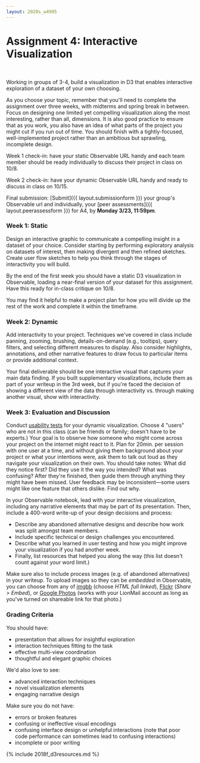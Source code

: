 ```yaml
---
layout: 2020s_w4995
---
```


# Assignment 4: Interactive Visualization
<br>

Working in groups of 3-4, build a visualization in D3 that enables interactive exploration of a dataset of your own choosing.

As you choose your topic, remember that you'll need to complete the assignment over three weeks, with midterms and spring break in between. Focus on designing one limited yet compelling visualization along the most interesting, rather than all, dimensions. It is also good practice to ensure that as you work, you also have an idea of what parts of the project you might cut if you run out of time. You should finish with a tightly-focused, well-implemented project rather than an ambitious but sprawling, incomplete design.

Week 1 check-in: have your static Observable URL handy and each team member should be ready individually to discuss their project in class on 10/8.

Week 2 check-in: have your dynamic Observable URL handy and ready to discuss in class on 10/15.

Final submission: [Submit]({{ layout.submissionform }}) your group's Observable url and individually, your [peer assessments]({{ layout.peerassessform }}) for A4, by **Monday 3/23, 11:59pm**.

### Week 1: Static

Design an interactive graphic to communicate a compelling insight in a dataset of your choice. Consider starting by performing exploratory analysis on datasets of interest, then making divergent and then refined sketches. Create user flow sketches to help you think through the stages of interactivity you will build.

By the end of the first week you should have a static D3 visualization in Observable, loading a near-final version of your dataset for this assignment. Have this ready for in-class critique on 10/8.

You may find it helpful to make a project plan for how you will divide up the rest of the work and complete it within the timeframe.

### Week 2: Dynamic

Add interactivity to your project. Techniques we've covered in class include panning, zooming, brushing, details-on-demand (e.g., tooltips), query filters, and selecting different measures to display. Also consider highlights, annotations, and other narrative features to draw focus to particular items or provide additional context.

Your final deliverable should be one interactive visual that captures your main data finding. If you built supplementary visualizations, include them as part of your writeup in the 3rd week, but if you're faced the decision of showing a different view of the data through interactivity vs. through making another visual, show with interactivity.

### Week 3: Evaluation and Discussion

Conduct [usability tests](https://faculty.washington.edu/ajko/books/design-methods/how-to-evaluate-empirically.html) for your dynamic visualization. Choose 4 "users" who are not in this class (can be friends or family; doesn't have to be experts.) Your goal is to observe how someone who might come across your project on the internet might react to it. Plan for 20min. per session with one user at a time, and without giving them background about your project or what your intentions were, ask them to talk out loud as they navigate your visualization on their own. You should take notes: What did they notice first? Did they use it the way you intended? What was confusing? After they're finished, then guide them through anything they might have been missed. User feedback may be inconsistent—some users might like one feature that others dislike. Find out why.

In your Observable notebook, lead with your interactive visualization, including any narrative elements that may be part of its presentation. Then, include a 400-word write-up of your design decisions and process:
- Describe any abandoned alternative designs and describe how work was split amongst team members.
- Include specific technical or design challenges you encountered.
- Describe what you learned in user testing and how you might improve your visualization if you had another week.
- Finally, list resources that helped you along the way (this list doesn't count against your word limit.)

Make sure also to include process images (e.g. of abandoned alternatives) in your writeup. To upload images so they can be _embedded_ in Observable, you can choose from any of [imgbb](https://imgbb.com/) (choose *HTML full linked*), [Flickr](https://www.flickr.com/) (*Share > Embed*), or [Google Photos](https://ctrlq.org/google/photos/) (works with your LionMail account as long as you've turned on shareable link for that photo.)

### Grading Criteria

You should have:
-  presentation that allows for insightful exploration
-  interaction techniques fitting to the task
-  effective multi-view coordination
-  thoughtful and elegant graphic choices

We'd also love to see:
-   advanced interaction techniques
-   novel visualization elements
-   engaging narrative design

Make sure you do not have:
-   errors or broken features
-   confusing or ineffective visual encodings
-   confusing interface design or unhelpful interactions (note that poor code performance can sometimes lead to confusing interactions)
-   incomplete or poor writing

{% include 2018f_d3resources.md %}
